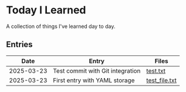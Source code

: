 # Today I Learned

A collection of things I've learned day to day.

## Entries

| Date | Entry | Files |
| ---- | ----- | ----- |
| 2025-03-23 | Test commit with Git integration | [test.txt](til/files/2025-03-23_test.txt) |
| 2025-03-23 | First entry with YAML storage | [test_file.txt](til/files/2025-03-23_test_file.txt) |
